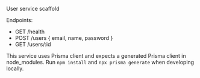 User service scaffold

Endpoints:
- GET /health
- POST /users { email, name, password }
- GET /users/:id

This service uses Prisma client and expects a generated Prisma client in node_modules. Run `npm install` and `npx prisma generate` when developing locally.
